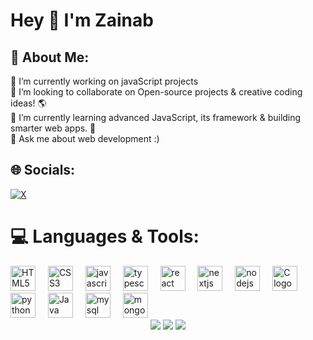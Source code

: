 <h1 align="left">Hey 👋 I'm Zainab </h1>

###

<h2 align="left">💫 About Me:</h2>

🔭 I’m currently working on javaScript projects<br>👯 I’m looking to collaborate on Open-source projects & creative coding ideas! 🌎<br>🌱 I’m currently learning advanced JavaScript, its framework & building smarter web apps. 🧠<br>💬 Ask me about web development :)


## 🌐 Socials:
[![X](https://img.shields.io/badge/X-black.svg?logo=X&logoColor=white)](https://x.com/zainabcodeplay) 

# 💻 Languages & Tools:
<div align="left">
  <img src="https://cdn.jsdelivr.net/gh/devicons/devicon@latest/icons/html5/html5-original.svg" height="40" alt="HTML5 logo"/>
  <img width="12" />
  <img src="https://cdn.jsdelivr.net/gh/devicons/devicon@latest/icons/css3/css3-original.svg" height="40" alt="CSS3 logo" />
  <img width="12" />
  <img src="https://cdn.jsdelivr.net/gh/devicons/devicon/icons/javascript/javascript-original.svg" height="40" alt="javascript logo"  />
  <img width="12" />
  <img src="https://cdn.jsdelivr.net/gh/devicons/devicon/icons/typescript/typescript-original.svg" height="40" alt="typescript logo"  />
  <img width="12" />
  <img src="https://cdn.jsdelivr.net/gh/devicons/devicon/icons/react/react-original.svg" height="40" alt="react logo"  />
  <img width="12" />
  <img src="https://cdn.jsdelivr.net/gh/devicons/devicon/icons/nextjs/nextjs-original.svg" height="40" alt="nextjs logo"  />
  <img width="12" />
  <img src="https://cdn.jsdelivr.net/gh/devicons/devicon/icons/nodejs/nodejs-original.svg" height="40" alt="nodejs logo"  />
  <img width="12" />
  <img src="https://cdn.jsdelivr.net/gh/devicons/devicon@latest/icons/c/c-original.svg" height="40" alt="C logo"/>
  <img width="12" />
  <img src="https://cdn.jsdelivr.net/gh/devicons/devicon@latest/icons/python/python-original.svg" height="40" alt="python logo"/>
  <img width="12" />
  <img src="https://cdn.jsdelivr.net/gh/devicons/devicon@latest/icons/java/java-original.svg" height="40" alt="Java logo"/>
  <img width="12" />
  <img src="https://cdn.jsdelivr.net/gh/devicons/devicon@latest/icons/mysql/mysql-original-wordmark.svg" height="40" alt="mysql"/>
  <img width="12" />
  <img src="https://cdn.jsdelivr.net/gh/devicons/devicon@latest/icons/mongodb/mongodb-original-wordmark.svg" height="40" alt="mongodb logo"/>
</div>

<div align="center">

<img src="https://github-readme-stats.vercel.app/api/top-langs/?username=zainabcodeplay&theme=dark&hide_border=false&include_all_commits=false&count_private=false&layout=compact&card_width=450" />

<img src="https://github-readme-stats.vercel.app/api?username=zainabcodeplay&theme=dark&hide_border=false&include_all_commits=false&count_private=false&hide_title=true" />

<img src="https://github-readme-streak-stats.herokuapp.com/?user=zainabcodeplay&theme=dark&hide_border=false&hide_title=true" />

</div>


<!-- Proudly created with GPRM ( https://gprm.itsvg.in ) -->
